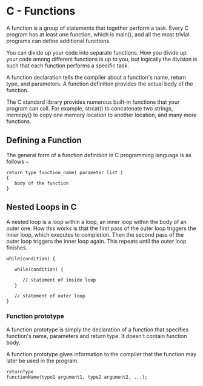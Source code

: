 # C - Functions

A function is a group of statements that together perform a task. Every C program has at least one function, which is main(), and all the most trivial programs can define additional functions.

You can divide up your code into separate functions. How you divide up your code among different functions is up to you, but logically the division is such that each function performs a specific task.

A function declaration tells the compiler about a function's name, return type, and parameters. A function definition provides the actual body of the function.

The C standard library provides numerous built-in functions that your program can call. For example, strcat() to concatenate two strings, memcpy() to copy one memory location to another location, and many more functions.

## Defining a Function

The general form of a function definition in C programming language is as follows −

```
return_type function_name( parameter list ) 
{
   body of the function
}
```
## Nested Loops in C 

A nested loop is a loop within a loop, an inner loop within the body of an outer one. How this works is that the first pass of the outer loop triggers the inner loop, which executes to completion. Then the second pass of the outer loop triggers the inner loop again. This repeats until the outer loop finishes.
```
while(condition) {

   while(condition) {
      
      // statement of inside loop
   }

   // statement of outer loop
}
```
### Function prototype

A function prototype is simply the declaration of a function that specifies function's name, parameters and return type. It doesn't contain function body.

A function prototype gives information to the compiler that the function may later be used in the program.

``` 
returnType 
functionName(type1 argument1, type2 argument2, ...);
```

